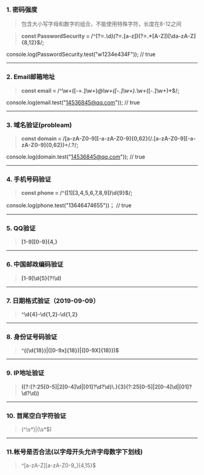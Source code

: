 ### 1. 密码强度
>包含大小写字母和数字的组合，不能使用特殊字符，长度在8-12之间

>**const PasswordSecurity = /^(?=.*\d)(?=.*[a-z])(?=.*[A-Z])[\da-zA-Z]{8,12}$/;**

console.log(PasswordSecurity.test("w1234e434F")); // true
***

### 2. Email邮箱地址
>**const email = /^\w+([-+.]\w+)*@\w+([-.]\w+)*\.\w+([-.]\w+)*$/;**

console.log(email.test("14536845@qq.com")); // true
***
### 3. 域名验证(probleam)
>**const domain = /[a-zA-Z0-9][-a-zA-Z0-9]{0,62}(/.[a-zA-Z0-9][-a-zA-Z0-9]{0,62})+/.?/;**

console.log(domain.test("14536845@qq.com")); // true
***
### 4. 手机号码验证
>**const phone = /^([1][3,4,5,6,7,8,9])\d{9}$/;**

console.log(phone.test("13646474655"))； // true
***
### 5. QQ验证
>**[1-9][0-9]{4,}**
***
### 6. 中国邮政编码验证
>**[1-9]\d{5}(?!\d)**
***
### 7. 日期格式验证（2019-09-09）
>**^\d{4}-\d{1,2}-\d{1,2}**
***
### 8. 身份证号码验证
>**^((\d{18})|([0-9x]{18})|([0-9X]{18}))$**
***
### 9. IP地址验证
>**((?:(?:25[0-5]|2[0-4]\\d|[01]?\\d?\\d)\\.){3}(?:25[0-5]|2[0-4]\\d|[01]?\\d?\\d))**
***
### 10. 首尾空白字符验证
>(^\s*)|(\s*$)
***
### 11.帐号是否合法(以字母开头允许字母数字下划线)
>^[a-zA-Z][a-zA-Z0-9_]{4,15}$










